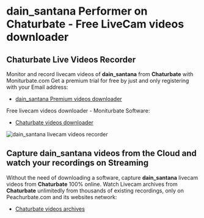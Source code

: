 # dain_santana Performer on Chaturbate - Free LiveCam videos downloader

## Chaturbate Live Videos Recorder

Monitor and record livecam videos of **dain_santana** from **Chaturbate** with Moniturbate.com
Get a premium trial for free by just and only registering with your Email address:
* [dain_santana Premium videos downloader](https://moniturbate.com/request-demo-licence-key.html)

Free livecam videos downloader - Moniturbate Software:
* [Chaturbate videos downloader](https://moniturbate.com/moniturbate-download-software.html)

![dain_santana livecam videos recorder](https://peachurnet.com/templates/moniturbate-software.png)


## Capture dain_santana videos from the Cloud and watch your recordings on Streaming

Without the need of downloading a software, capture **dain_santana** livecam videos from **Chaturbate** 100% online.
Watch Livecam archives from **Chaturbate** unlimitedly from thousands of existing recordings, only on Peachurbate.com and its websites network:
* [Chaturbate videos archives](https://peachurnet.com/)